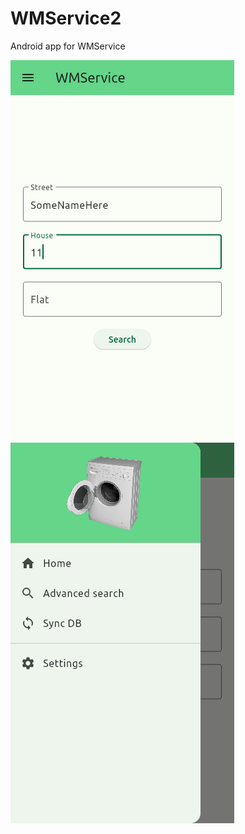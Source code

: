 # WMService2

Android app for WMService

![Screenshot](https://raw.githubusercontent.com/aceberg/WMService2/main/assets/screenshots/Screenshot_1.png) ![Screenshot](https://raw.githubusercontent.com/aceberg/WMService2/main/assets/screenshots/Screenshot_2.png)